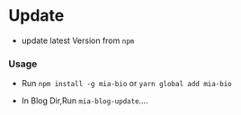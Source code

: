 # Update

- update latest Version from `npm`

### Usage

- Run `npm install -g mia-bio` or `yarn global add mia-bio`

- In Blog Dir,Run `mia-blog-update`....
